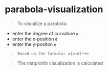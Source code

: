 # parabola-visualization
> To visualize a parabola:
- enter the degree of curvature `a`
- enter the x-position `d`
- enter the y-positon `e`
> `Based on the formula: a(x+d)²+e`

> The matplotlib visualization is calculated

